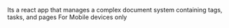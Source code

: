Its a react app that manages a complex document system containing tags, tasks, and pages
For Mobile devices only
